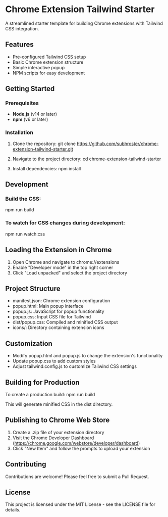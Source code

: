 # Chrome Extension Tailwind Starter

A streamlined starter template for building Chrome extensions with Tailwind CSS integration.

## Features

- Pre-configured Tailwind CSS setup
- Basic Chrome extension structure
- Simple interactive popup
- NPM scripts for easy development

## Getting Started

### Prerequisites

- **Node.js** (v14 or later)
- **npm** (v6 or later)

### Installation

1. Clone the repository:
   git clone https://github.com/subhroster/chrome-extension-tailwind-starter.git

2. Navigate to the project directory:
   cd chrome-extension-tailwind-starter

3. Install dependencies:
   npm install

## Development

### Build the CSS:
npm run build

### To watch for CSS changes during development:
npm run watch:css

## Loading the Extension in Chrome

1. Open Chrome and navigate to chrome://extensions
2. Enable "Developer mode" in the top right corner
3. Click "Load unpacked" and select the project directory

## Project Structure

- manifest.json: Chrome extension configuration
- popup.html: Main popup interface
- popup.js: JavaScript for popup functionality
- popup.css: Input CSS file for Tailwind
- dist/popup.css: Compiled and minified CSS output
- icons/: Directory containing extension icons

## Customization

- Modify popup.html and popup.js to change the extension's functionality
- Update popup.css to add custom styles
- Adjust tailwind.config.js to customize Tailwind CSS settings

## Building for Production

To create a production build:
npm run build

This will generate minified CSS in the dist directory.

## Publishing to Chrome Web Store

1. Create a .zip file of your extension directory
2. Visit the Chrome Developer Dashboard (https://chrome.google.com/webstore/developer/dashboard)
3. Click "New Item" and follow the prompts to upload your extension

## Contributing

Contributions are welcome! Please feel free to submit a Pull Request.

## License

This project is licensed under the MIT License - see the LICENSE file for details.
